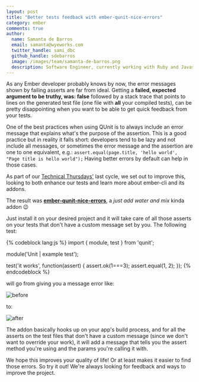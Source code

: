 ```yaml
---
layout: post
title: "Better tests feedback with ember-qunit-nice-errors"
category: ember
comments: true
author:
  name: Samanta de Barros
  email: samanta@wyeworks.com
  twitter_handle: sami_dbc
  github_handle: sdebarros
  image: /images/team/samanta-de-barros.png
  description: Software Engineer, currently working with Ruby and Javascript. Tea Lover.
---
```


As any Ember developer probably knows by now, the error messages shown by failing asserts are far from ideal. Getting a **failed, expected argument to be truthy, was: false** followed by a stack trace that points to lines on the generated test file (one file with **all** your compiled tests), can be pretty disappointing when you want to be able to get quick feedback from your tests.

One of the best practices when using QUnit is to always include an error message that explains what's the purpose of the assertion. This is a good practice but in reality it falls short: developers tend to be lazy and not include all messages, or sometimes the error message and the assertion are one to one equivalent, e.g.: `assert.equal(page.title, 'hello world', "Page title is hello world");`
Having better errors by default can help in those cases.

As part of our [Technical Thursdays'](https://wyeworks.com/blog/2015/7/16/technical-thursdays-or-how-we-do-continuous-learning/) last cycle, we set out to improve this, looking to both enhance our tests and learn more about ember-cli and its addons.

The result was [**ember-qunit-nice-errors**](https://github.com/wyeworks/ember-qunit-nice-errors), a _just add water and mix_ kinda addon 😉

<!--more-->

Just install it on your desired project and it will take care of all those asserts on your tests that don't have a custom message set by you. The following test:

{% codeblock lang:js %}
import { module, test } from 'qunit';

module('Unit | example test');

test('it works', function(assert) {
  assert.ok(1===3);
  assert.equal(1, 2);
});
{% endcodeblock %}

will go from giving you a message error like:

![before](/images/posts/output-before.png)

to:

![after](/images/posts/output-after.png)

The addon basically hooks up on your app's build process, and for all the asserts on the test files that don't have a custom message (since we don't want to override your work), it will add a message that tells you the assert method you're using and the params you're calling it with.

We hope this improves your quality of life! Or at least makes it easier to find those errors.
So try it out! We're always looking for feedback and ways to improve the project.
